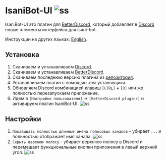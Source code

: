# IsaniBot-UI ![ss](https://user-images.githubusercontent.com/7711740/32970381-6d62a66a-cbf1-11e7-8588-b595db6a594d.png)
IsaniBot-UI это плагин для [BetterDiscord](http://betterdiscord.net), который добавляет в [Discord](https://discordapp.com) новые элементы интерфейса для isani-bot.

Инструкции на других языках: [English](https://github.com/Namingray/IsaniBot-UI/Readme.md).

## Установка

1. Скачиваем и устанавливаем [Discord](https://discordapp.com/download).
2. Скачиваем и устанавливаем [BetterDiscord](http://betterdiscord.net/home/).
3. Скачиваем последнюю версию плагина из [репозитория](https://github.com/Namingray/IsaniBot-UI/releases).
4. Устанавливаем плагин с помощью .msi установщика. 
5. Обновляем Discord комбинацией клавиш `[CTRL]` + `[R]` или же полностью перезапускаем приложение.
6. Идем в `[Настройки пользователя]` -> `[BetterDiscord plugins]` и активируем плагин IsaniBot-UI.
 ![ss](https://user-images.githubusercontent.com/7711740/32969236-f8e0d34c-cbec-11e7-8bbe-6b80a02b119b.png)

## Настройки

1. `Показывать полностью длинные имена голосовых каналов` - убирает `...` и польностью отображает имя канала.
 ![ss](https://user-images.githubusercontent.com/7711740/32969349-73de38be-cbed-11e7-9125-1f96d406f130.png)
2. `Скрыть верхнюю полосу` - убирает верхнюю полосу в Discord и перемещает функциональные кнопки приложения в левый верхний угол.
 ![ss](https://user-images.githubusercontent.com/7711740/32969477-f7d4338a-cbed-11e7-91ae-3b482e15642e.png)